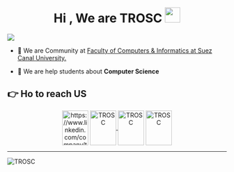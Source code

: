 <h1 align="center">Hi , We are TROSC <img src="https://media.giphy.com/media/hvRJCLFzcasrR4ia7z/giphy.gif" width="35"></h1>

 <a href="https://github.com/DenverCoder1/readme-typing-svg"><img src="https://readme-typing-svg.herokuapp.com?font=Time+New+Roman&color=%23C8BE25&size=25&center=true&vCenter=true&width=600&height=100&lines=Community in FCI SCU;"></a>
</p>

- 🔭 We are Community at [Faculty of Computers & Informatics at Suez Canal University.](http://suez.edu.eg/ar/?page_id=7325&lang=en)

- 🌱 We are help students about **Computer Science**
  


## 👉 Ho to reach US 
<p align="center">
<a href="https://www.linkedin.com/company/troscscu/" target="blank"><img align="center" src="https://raw.githubusercontent.com/rahuldkjain/github-profile-readme-generator/master/src/images/icons/Social/linked-in-alt.svg" alt="https://www.linkedin.com/company/troscscu/" height="80" width="60"    /      ></a>
<a href="https://www.facebook.com/trosc.team/" target="blank"><img align="center" src="https://raw.githubusercontent.com/rahuldkjain/github-profile-readme-generator/master/src/images/icons/Social/facebook.svg" alt="TROSC" height="80" width="60" />         </a>
<a href="https://twitter.com/TROSC_SCU" target="blank"><img align="center" src="https://raw.githubusercontent.com/rahuldkjain/github-profile-readme-generator/master/src/images/icons/Social/twitter.svg" alt="TROSC" height="80" width="60" /></a>
<a href="https://www.youtube.com/@troscscu4434" target="blank"><img align="center" src="https://raw.githubusercontent.com/rahuldkjain/github-profile-readme-generator/master/src/images/icons/Social/youtube.svg" alt="TROSC" height="80" width="60" /     ></a>

</p>
<hr>

![TROSC](https://github.com/TROSC-SCU/TROSC-SCU/assets/128643049/5dc44cec-2ffc-4ad8-9082-3f086463c67d)



